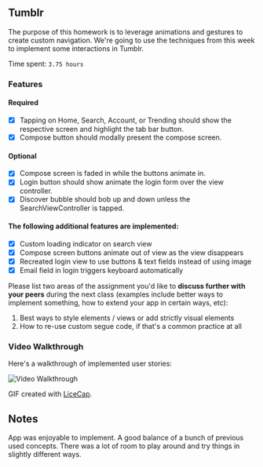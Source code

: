 ## Tumblr

The purpose of this homework is to leverage animations and gestures to create custom navigation. We're going to use the techniques from this week to implement some interactions in Tumblr.

Time spent: `3.75 hours`

### Features

#### Required

- [X] Tapping on Home, Search, Account, or Trending should show the respective screen and highlight the tab bar button.
- [X] Compose button should modally present the compose screen.

#### Optional

- [X] Compose screen is faded in while the buttons animate in.
- [X] Login button should show animate the login form over the view controller.
- [X] Discover bubble should bob up and down unless the SearchViewController is tapped.

#### The following **additional** features are implemented:

- [X] Custom loading indicator on search view
- [X] Compose screen buttons animate out of view as the view disappears
- [X] Recreated login view to use buttons & text fields instead of using image
- [X] Email field in login triggers keyboard automatically

Please list two areas of the assignment you'd like to **discuss further with your peers** during the next class (examples include better ways to implement something, how to extend your app in certain ways, etc):

1. Best ways to style elements / views or add strictly visual elements
2. How to re-use custom segue code, if that's a common practice at all

### Video Walkthrough 

Here's a walkthrough of implemented user stories:

<img src='http://i.imgur.com/link/to/your/gif/file.gif' title='Video Walkthrough' width='' alt='Video Walkthrough' />

GIF created with [LiceCap](http://www.cockos.com/licecap/).

## Notes

App was enjoyable to implement. A good balance of a bunch of previous used concepts. There was a lot of room to play around and try things in slightly different ways.
